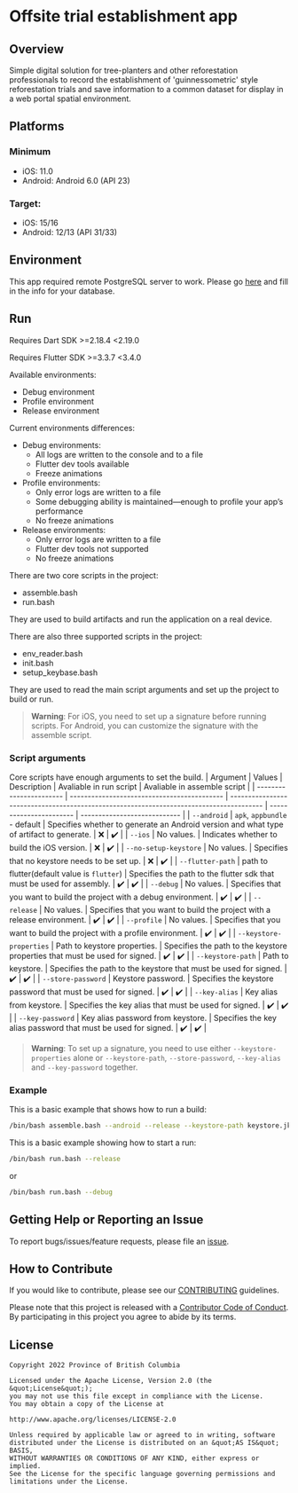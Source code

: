 <!-- 
Add a project state badge

See <https://github.com/BCDevExchange/Our-Project-Docs/blob/master/discussion/projectstates.md> 
If you have bcgovr installed and you use RStudio, click the 'Insert BCDevex Badge' Addin.
-->

Offsite trial establishment app
============================

## Overview

Simple digital solution for tree-planters and other reforestation professionals to record the establishment of 'guinnessometric' style reforestation trials and save information to a common dataset for display in a web portal spatial environment.

## Platforms

### Minimum

* iOS: 11.0
* Android: Android 6.0 (API 23)

### Target:

* iOS: 15/16
* Android: 12/13 (API 31/33)

## Environment

This app required remote PostgreSQL server to work. Please go
[here](lib/common/constants/database/database.dart) and fill in the info for your database.

## Run

Requires Dart SDK >=2.18.4 <2.19.0

Requires Flutter SDK >=3.3.7 <3.4.0

Available environments:

- Debug environment
- Profile environment
- Release environment

Current environments differences:

- Debug environments:
    - All logs are written to the console and to a file
    - Flutter dev tools available
    - Freeze animations
- Profile environments:
    - Only error logs are written to a file
    - Some debugging ability is maintained—enough to profile your app’s performance
    - No freeze animations
- Release environments:
    - Only error logs are written to a file
    - Flutter dev tools not supported
    - No freeze animations

There are two core scripts in the project:

-   assemble.bash
-   run.bash

They are used to build artifacts and run the application on a real device.

There are also three supported scripts in the project:

-   env_reader.bash
-   init.bash
-   setup_keybase.bash

They are used to read the main script arguments and set up the project to build or run.

> **Warning**: For iOS, you need to set up a signature before running scripts. For Android, you can customize the signature with the assemble script.

### Script arguments

Core scripts have enough arguments to set the build.
| Argument                | Values                                      | Description                                                                             | Avaliable in run script | Avaliable in assemble script |
| ----------------------- | ------------------------------------------- | --------------------------------------------------------------------------------------- | ----------------------- | ---------------------------- |
| `--android`             | `apk`, `appbundle` - default                | Specifies whether to generate an Android version and what type of artifact to generate. | :x:                     | :heavy_check_mark:           |
| `--ios`                 | No values.                                  | Indicates whether to build the iOS version.                                             | :x:                     | :heavy_check_mark:           |
| `--no-setup-keystore`   | No values.                                  | Specifies that no keystore needs to be set up.                                          | :x:                     | :heavy_check_mark:           |
| `--flutter-path`        | path to flutter(default value is `flutter`) | Specifies the path to the flutter sdk that must be used for assembly.                   | :heavy_check_mark:      | :heavy_check_mark:           |
| `--debug`               | No values.                                  | Specifies that you want to build the project with a debug environment.                  | :heavy_check_mark:      | :heavy_check_mark:           |
| `--release`             | No values.                                  | Specifies that you want to build the project with a release environment.                | :heavy_check_mark:      | :heavy_check_mark:           |
| `--profile`             | No values.                                  | Specifies that you want to build the project with a profile environment.                | :heavy_check_mark:      | :heavy_check_mark:           |
| `--keystore-properties` | Path to keystore properties.                | Specifies the path to the keystore properties that must be used for signed.             | :heavy_check_mark:      | :heavy_check_mark:           |
| `--keystore-path`       | Path to keystore.                           | Specifies the path to the keystore that must be used for signed.                        | :heavy_check_mark:      | :heavy_check_mark:           |
| `--store-password`      | Keystore password.                          | Specifies the keystore password that must be used for signed.                           | :heavy_check_mark:      | :heavy_check_mark:           |
| `--key-alias`           | Key alias from keystore.                    | Specifies the key alias that must be used for signed.                                   | :heavy_check_mark:      | :heavy_check_mark:           |
| `--key-password`        | Key alias password from keystore.           | Specifies the key alias password that must be used for signed.                          | :heavy_check_mark:      | :heavy_check_mark:           |

> **Warning**: To set up a signature, you need to use either `--keystore-properties` alone or `--keystore-path`, `--store-password`, `--key-alias` and `--key-password` together.

### Example

This is a basic example that shows how to run a build:

```bash
/bin/bash assemble.bash --android --release --keystore-path keystore.jks --store-password password --key-alias key0 --key-password password
```

This is a basic example showing how to start a run:

```bash
/bin/bash run.bash --release
```

or

```bash
/bin/bash run.bash --debug
```

## Getting Help or Reporting an Issue

To report bugs/issues/feature requests, please file an [issue](https://github.com/bcgov/Offsite_Trial_Establishment_App/issues/).

## How to Contribute

If you would like to contribute, please see our [CONTRIBUTING](CONTRIBUTING.md) guidelines.

Please note that this project is released with a [Contributor Code of Conduct](CODE_OF_CONDUCT.md). By participating in this project you agree to abide by its terms.

## License

```
Copyright 2022 Province of British Columbia

Licensed under the Apache License, Version 2.0 (the &quot;License&quot;);
you may not use this file except in compliance with the License.
You may obtain a copy of the License at

http://www.apache.org/licenses/LICENSE-2.0

Unless required by applicable law or agreed to in writing, software distributed under the License is distributed on an &quot;AS IS&quot; BASIS,
WITHOUT WARRANTIES OR CONDITIONS OF ANY KIND, either express or implied.
See the License for the specific language governing permissions and limitations under the License.
```
